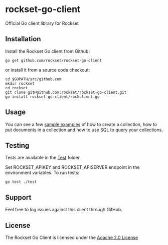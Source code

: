# rockset-go-client
Official Go client library for Rockset

## Installation

Install the Rockset Go client from Github:

```
go get github.com/rockset/rockset-go-client
```

or install it from a source code checkout:

```
cd $GOPATH/src/github.com
mkdir rockset
cd rockset
git clone git@github.com:rockset/rockset-go-client.git
go install rockset-go-client/rockclient.go
```

## Usage

You can see a few [sample examples](https://github.com/rockset/rockset-go-client/tree/master/examples) of how to create a collection, how to put documents in a collection and how to use SQL to query your collections.

## Testing

Tests are available in the [Test](https://github.com/rockset/rockset-go-client/tree/master/test) folder.

Set ROCKSET_APIKEY and ROCKSET_APISERVER endpoint in the environment variables. To run tests:
```
go test ./test
```

## Support

Feel free to log issues against this client through GitHub.

## License

The Rockset Go Client is licensed under the [Aoache 2.0 License](https://github.com/rockset/rockset-go-client/blob/master/LICENSE)

